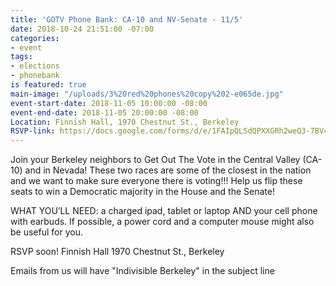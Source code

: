 ```yaml
---
title: 'GOTV Phone Bank: CA-10 and NV-Senate - 11/5'
date: 2018-10-24 21:51:00 -07:00
categories:
- event
tags:
- elections
- phonebank
is featured: true
main-image: "/uploads/3%20red%20phones%20copy%202-e065de.jpg"
event-start-date: 2018-11-05 10:00:00 -08:00
event-end-date: 2018-11-05 20:00:00 -08:00
Location: Finnish Hall, 1970 Chestnut St., Berkeley
RSVP-link: https://docs.google.com/forms/d/e/1FAIpQLSdQPXXGRh2weQ3-7BV4uwMdqdbVnKTBa3EC8so_tD7qKqp5Fw/viewform
---
```


Join your Berkeley neighbors to Get Out The Vote in the Central Valley (CA-10) and in Nevada! These two races are some of the closest in the nation and we want to make sure everyone there is voting!!! Help us flip these seats to win a Democratic majority in the House and the Senate!

WHAT YOU’LL NEED: a charged ipad, tablet or laptop AND your cell phone with earbuds. If possible, a power cord and a computer mouse might also be useful for you.

RSVP soon!
Finnish Hall
1970 Chestnut St., Berkeley

Emails from us will have "Indivisible Berkeley" in the subject line
